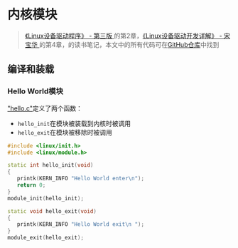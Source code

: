 # 内核模块

> [《Linux设备驱动程序》 - 第三版 ](https://1drv.ms/b/s!AkcJSyT7tq80d6mS7pO12K6Qb30)的第2章，[《Linux设备驱动开发详解》 - 宋宝华 ](https://1drv.ms/b/s!AkcJSyT7tq80eFABEg8fSOajqHk)的第4章，的读书笔记，本文中的所有代码可在[GitHub仓库](https://github.com/LittleBee1024/learning_book/tree/main/docs/booknotes/ldd/module/code)中找到

## 编译和装载

### Hello World模块
["hello.c"](./code/hello/hello.c)定义了两个函数：

* `hello_init`在模块被装载到内核时被调用
* `hello_exit`在模块被移除时被调用

```cpp
#include <linux/init.h>
#include <linux/module.h>

static int hello_init(void)
{
   printk(KERN_INFO "Hello World enter\n");
   return 0;
}
module_init(hello_init);

static void hello_exit(void)
{
   printk(KERN_INFO "Hello World exit\n ");
}
module_exit(hello_exit);
```





